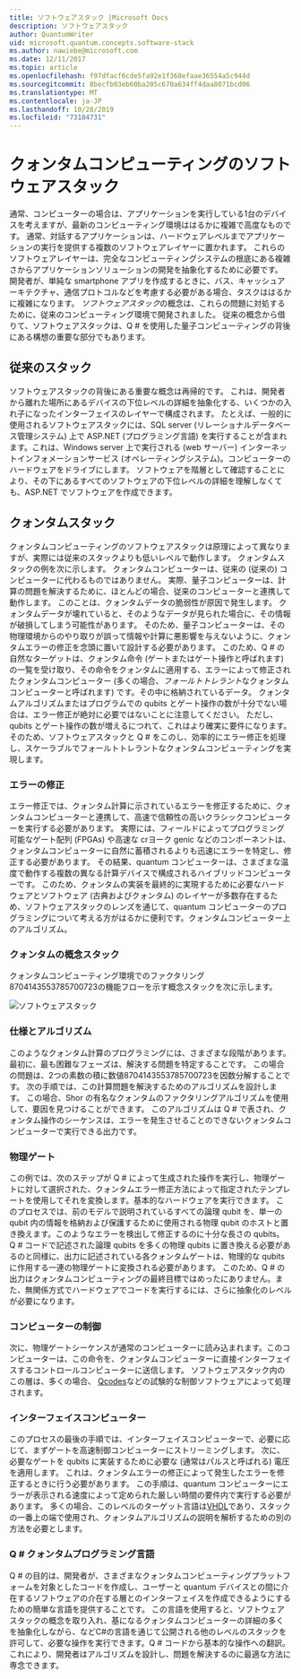 ```yaml
---
title: ソフトウェアスタック |Microsoft Docs
description: ソフトウェアスタック
author: QuantumWriter
uid: microsoft.quantum.concepts.software-stack
ms.author: nawiebe@microsoft.com
ms.date: 12/11/2017
ms.topic: article
ms.openlocfilehash: f97dfacf6cde5fa92e1f368efaae36554a5c944d
ms.sourcegitcommit: 8becfb03eb60ba205c670a634ff4daa8071bcd06
ms.translationtype: MT
ms.contentlocale: ja-JP
ms.lasthandoff: 10/28/2019
ms.locfileid: "73184731"
---
```

# <a name="software-stack-for-quantum-computing"></a>クォンタムコンピューティングのソフトウェアスタック
通常、コンピューターの場合は、アプリケーションを実行している1台のデバイスを考えますが、最新のコンピューティング環境ははるかに複雑で高度なものです。 通常、対話するアプリケーションは、ハードウェアレベルまでアプリケーションの実行を提供する複数のソフトウェアレイヤーに置かれます。 これらのソフトウェアレイヤーは、完全なコンピューティングシステムの根底にある複雑さからアプリケーションソリューションの開発を抽象化するために必要です。 開発者が、単純な smartphone アプリを作成するときに、バス、キャッシュアーキテクチャ、通信プロトコルなどを考慮する必要がある場合、タスクははるかに複雑になります。  *ソフトウェアスタック*の概念は、これらの問題に対処するために、従来のコンピューティング環境で開発されました。  従来の概念から借りて、ソフトウェアスタックは、Q # を使用した量子コンピューティングの背後にある構想の重要な部分でもあります。

## <a name="conventional-stack"></a>従来のスタック
ソフトウェアスタックの背後にある重要な概念は再帰的です。  これは、開発者から離れた場所にあるデバイスの下位レベルの詳細を抽象化する、いくつかの入れ子になったインターフェイスのレイヤーで構成されます。  たとえば、一般的に使用されるソフトウェアスタックには、SQL server (リレーショナルデータベース管理システム) 上で ASP.NET (プログラミング言語) を実行することが含まれます。これは、Windows server 上で実行される (web サーバー) インターネットインフォメーションサービス (オペレーティングシステム)。コンピューターのハードウェアをドライブにします。  ソフトウェアを階層として確認することにより、その下にあるすべてのソフトウェアの下位レベルの詳細を理解しなくても、ASP.NET でソフトウェアを作成できます。

## <a name="quantum-stack"></a>クォンタムスタック

クォンタムコンピューティングのソフトウェアスタックは原理によって異なりますが、実際には従来のスタックよりも低いレベルで動作します。  クォンタムスタックの例を次に示します。  クォンタムコンピューターは、従来の (従来の) コンピューターに代わるものではありません。  実際、量子コンピューターは、計算の問題を解決するために、ほとんどの場合、従来のコンピューターと連携して動作します。  このことは、クォンタムデータの脆弱性が原因で発生します。  クォンタムデータが壊れていると、そのようなデータが見られた場合に、その情報が破損してしまう可能性があります。  そのため、量子コンピューターは、その物理環境からのやり取りが誤って情報や計算に悪影響を与えないように、クォンタムエラーの修正を念頭に置いて設計する必要があります。 このため、Q # の自然なターゲットは、クォンタム命令 (ゲートまたはゲート操作と呼ばれます) の一覧を受け取り、その命令をクォンタムに適用する、エラーによって修正されたクォンタムコンピューター (多くの場合、*フォールトトレラント*なクォンタムコンピューターと呼ばれます) です。その中に格納されているデータ。  クォンタムアルゴリズムまたはプログラムでの qubits とゲート操作の数が十分でない場合は、エラー修正が絶対に必要ではないことに注意してください。  ただし、qubits とゲート操作の数が増えるにつれて、これはより確実に要件になります。そのため、ソフトウェアスタックと Q # をこのし、効率的にエラー修正を処理し、スケーラブルでフォールトトレラントなクォンタムコンピューティングを実現します。

### <a name="error-correction"></a>エラーの修正
エラー修正では、クォンタム計算に示されているエラーを修正するために、クォンタムコンピューターと連携して、高速で信頼性の高いクラシックコンピューターを実行する必要があります。  実際には、フィールドによってプログラミング可能なゲート配列 (FPGAs) や高速な crヨーク genic などのコンポーネントは、クォンタムコンピューターに自然に蓄積されるよりも迅速にエラーを特定し、修正する必要があります。  その結果、quantum コンピューターは、さまざまな温度で動作する複数の異なる計算デバイスで構成されるハイブリッドコンピューターです。  このため、クォンタムの実装を最終的に実現するために必要なハードウェアとソフトウェア (古典およびクォンタム) のレイヤーが多数存在するため、ソフトウェアスタックのレンズを通じて、quantum コンピューターのプログラミングについて考える方がはるかに便利です。クォンタムコンピューター上のアルゴリズム。

### <a name="quantum-conceptual-stack"></a>クォンタムの概念スタック
クォンタムコンピューティング環境でのファクタリング8704143553785700723の機能フローを示す概念スタックを次に示します。

![ソフトウェアスタック](~/media/concepts_stack.png)

### <a name="specification-and-algorithm"></a>仕様とアルゴリズム
このようなクォンタム計算のプログラミングには、さまざまな段階があります。  最初に、最も困難なフェーズは、解決する問題を特定することです。  この場合の問題は、2つの素数の積に数値8704143553785700723を因数分解することです。  次の手順では、この計算問題を解決するためのアルゴリズムを設計します。  この場合、Shor の有名なクォンタムのファクタリングアルゴリズムを使用して、要因を見つけることができます。  このアルゴリズムは Q # で表され、クォンタム操作のシーケンスは、エラーを発生させることのできないクォンタムコンピューターで実行できる出力です。  

### <a name="physical-gates"></a>物理ゲート
この例では、次のステップが Q # によって生成された操作を実行し、物理ゲートに対して選択された、クォンタムエラー修正方法によって指定されたテンプレートを使用してそれを変換します。基本的なハードウェアを実行できます。  このプロセスでは、前のモデルで説明されているすべての論理 qubit を、単一の qubit 内の情報を格納および保護するために使用される物理 qubit のホストと置き換えます。このようなエラーを検出して修正するのに十分な長さの qubits。  Q # コードで記述された論理 qubits を多くの物理 qubits に置き換える必要があるのと同様に、出力に記述されている各クォンタムゲートは、物理的な qubits に作用する一連の物理ゲートに変換される必要があります。  このため、Q # の出力はクォンタムコンピューティングの最終目標ではめったにありません。また、無関係方式でハードウェアでコードを実行するには、さらに抽象化のレベルが必要になります。

### <a name="control-computer"></a>コンピューターの制御
次に、物理ゲートシーケンスが通常のコンピューターに読み込まれます。このコンピューターは、この命令を、クォンタムコンピューターに直接インターフェイスするコントロールコンピューターに送信します。  ソフトウェアスタック内のこの層は、多くの場合、 [Qcodes](http://qcodes.github.io/Qcodes/)などの試験的な制御ソフトウェアによって処理されます。

### <a name="interface-computer"></a>インターフェイスコンピューター
このプロセスの最後の手順では、インターフェイスコンピューターで、必要に応じて、まずゲートを高速制御コンピューターにストリーミングします。 次に、必要なゲートを qubits に実装するために必要な (通常はパルスと呼ばれる) 電圧を適用します。 これは、クォンタムエラーの修正によって発生したエラーを修正するときに行う必要があります。  この手順は、quantum コンピューターにエラーが表示される速度によって定められた厳しい時間の要件内で実行する必要があります。  多くの場合、このレベルのターゲット言語は[VHDL](https://en.wikipedia.org/wiki/VHDL)であり、スタックの一番上の端で使用され、クォンタムアルゴリズムの説明を解析するための別の方法を必要とします。

### <a name="the-q-quantum-programming-language"></a>Q # クォンタムプログラミング言語
Q # の目的は、開発者が、さまざまなクォンタムコンピューティングプラットフォームを対象としたコードを作成し、ユーザーと quantum デバイスとの間に介在するソフトウェアの介在する層とのインターフェイスを作成できるようにするための簡単な言語を提供することです。  この言語を使用すると、ソフトウェアスタックの概念を取り入れ、基になるクォンタムコンピューターの詳細の多くを抽象化しながら、などC#の言語を通じて公開される他のレベルのスタックを許可して、必要な操作を実行できます。Q # コードから基本的な操作への翻訳。  これにより、開発者はアルゴリズムを設計し、問題を解決するのに最適な方法に専念できます。
